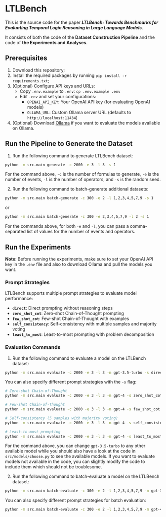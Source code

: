 # LTLBench

This is the source code for the paper **_LTLBench: Towards Benchmarks for Evaluating Temporal Logic Reasoning in Large
Language Models_**.

It consists of both the code of the **Dataset Construction Pipeline** and the code of **the Experiments and Analyses**.

## Prerequisites

1. Download this repository;
2. Install the required packages by running `pip install -r requirements.txt`;
3. (Optional) Configure API keys and URLs:
   - Copy `.env.example` to `.env`: `cp .env.example .env`
   - Edit `.env` and set your configurations:
     - `OPENAI_API_KEY`: Your OpenAI API key (for evaluating OpenAI models)
     - `OLLAMA_URL`: Custom Ollama server URL (defaults to `http://localhost:11434`)
4. (Optional) Download [Ollama](https://ollama.com/) if you want to evaluate the models available on Ollama.

## Run the Pipeline to Generate the Dataset

1. Run the following command to generate LTLBench dataset:

```bash
python -m src.main generate -c 2000 -e 3 -l 3 -s 1
```

For the command above, `-c` is the number of formulas to generate, `-e` is the number of events, `-l` is the number of
operators, and `-s` is the random seed.

2. Run the following command to batch-generate additional datasets:

```bash
python -m src.main batch-generate -c 300 -e 2 -l 1,2,3,4,5,7,9 -s 1
```

or

```bash
python -m src.main batch-generate -c 300 -e 2,3,4,5,7,9 -l 2 -s 1
```

For the commands above, for both `-e` and `-l`, you can pass a comma-separated list of values for the number of events
and operators.

## Run the Experiments

**Note**: Before running the experiments, make sure to set your OpenAI API key in the `.env` file and also to download
Ollama
and pull the models you want.

### Prompt Strategies

LTLBench supports multiple prompt strategies to evaluate model performance:

- **`direct`**: Direct prompting without reasoning steps
- **`zero_shot_cot`**: Zero-shot Chain-of-Thought prompting
- **`few_shot_cot`**: Few-shot Chain-of-Thought with examples
- **`self_consistency`**: Self-consistency with multiple samples and majority voting
- **`least_to_most`**: Least-to-most prompting with problem decomposition

### Evaluation Commands

1. Run the following command to evaluate a model on the LTLBench dataset:

```bash
python -m src.main evaluate -c 2000 -e 3 -l 3 -m gpt-3.5-turbo -s direct
```

You can also specify different prompt strategies with the `-s` flag:

```bash
# Zero-shot Chain-of-Thought
python -m src.main evaluate -c 2000 -e 3 -l 3 -m gpt-4 -s zero_shot_cot

# Few-shot Chain-of-Thought
python -m src.main evaluate -c 2000 -e 3 -l 3 -m gpt-4 -s few_shot_cot

# Self-consistency (5 samples with majority voting)
python -m src.main evaluate -c 2000 -e 3 -l 3 -m gpt-4 -s self_consistency

# Least-to-most prompting
python -m src.main evaluate -c 2000 -e 3 -l 3 -m gpt-4 -s least_to_most
```

For the command above, you can change `gpt-3.5-turbo` to any other available model while you should also have a look at
the code in `src/models/choose.py` to see the available models. If you want to evaluate models not available in the
code, you can slightly modify the code to include them which should not be troublesome.

2. Run the following command to batch-evaluate a model on the LTLBench dataset:

```bash
python -m src.main batch-evaluate -c 300 -e 2 -l 1,2,3,4,5,7,9 -m gpt-3.5-turbo -s direct
```

You can also specify different prompt strategies for batch evaluation:

```bash
python -m src.main batch-evaluate -c 300 -e 2 -l 1,2,3,4,5,7,9 -m gpt-4 -s few_shot_cot
```





